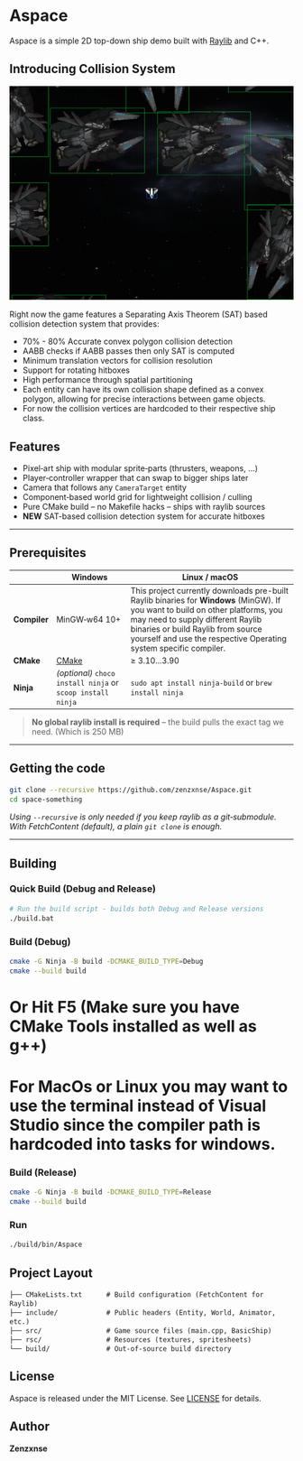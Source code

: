 # Aspace

Aspace is a simple 2D top-down ship demo built with [Raylib](https://raylib.com/) and C++.

## Introducing Collision System

![Collision System Demo](rsc/rme/collisionss.png)

Right now the game features a Separating Axis Theorem (SAT) based collision detection system that provides:

- 70% - 80% Accurate convex polygon collision detection
- AABB checks if AABB passes then only SAT is computed
- Minimum translation vectors for collision resolution
- Support for rotating hitboxes
- High performance through spatial partitioning
- Each entity can have its own collision shape defined as a convex polygon, allowing for precise interactions between game objects.
- For now the collision vertices are hardcoded to their respective ship class.


## Features

- Pixel‑art ship with modular sprite‑parts (thrusters, weapons, …)
- Player‑controller wrapper that can swap to bigger ships later
- Camera that follows any `CameraTarget` entity
- Component‑based world grid for lightweight collision / culling
- Pure CMake build – no Makefile hacks – ships with raylib sources
- **NEW** SAT-based collision detection system for accurate hitboxes

---

## Prerequisites

|               | Windows                         | Linux / macOS                    |
|---------------|---------------------------------|----------------------------------|
| **Compiler**  | MinGW‑w64 10+ | This project currently downloads pre-built Raylib binaries for **Windows** (MinGW). If you want to build on other platforms, you may need to supply different Raylib binaries or build Raylib from source yourself and use the respective Operating system specific compiler. |
| **CMake**     | [CMake](https://cmake.org/download/)    | ≥ 3.10...3.90                          | 3.10+  |
| **Ninja**     | *(optional)* `choco install ninja` or `scoop install ninja`  | `sudo apt install ninja-build` or `brew install ninja` |

> **No global raylib install is required** – the build pulls the exact tag we need. (Which is 250 MB)

---

## Getting the code

```bash
git clone --recursive https://github.com/zenzxnse/Aspace.git
cd space‑something
```

*Using `--recursive` is only needed if you keep raylib as a git‑submodule.
With FetchContent (default), a plain `git clone` is enough.*

---

## Building

### Quick Build (Debug and Release)

```bash
# Run the build script - builds both Debug and Release versions
./build.bat
```

### Build (Debug)

```bash
cmake -G Ninja -B build -DCMAKE_BUILD_TYPE=Debug
cmake --build build
```

# Or Hit F5 (Make sure you have CMake Tools installed as well as g++)
# For MacOs or Linux you may want to use the terminal instead of Visual Studio since the compiler path is hardcoded into tasks for windows.

### Build (Release)

```bash
cmake -G Ninja -B build -DCMAKE_BUILD_TYPE=Release
cmake --build build
```

### Run

```bash
./build/bin/Aspace
```

## Project Layout

```
├── CMakeLists.txt      # Build configuration (FetchContent for Raylib)
├── include/            # Public headers (Entity, World, Animator, etc.)
├── src/                # Game source files (main.cpp, BasicShip)
├── rsc/                # Resources (textures, spritesheets)
└── build/              # Out‑of‑source build directory
```

## License

Aspace is released under the MIT License. See [LICENSE](LICENSE) for details.

## Author

**Zenzxnse**